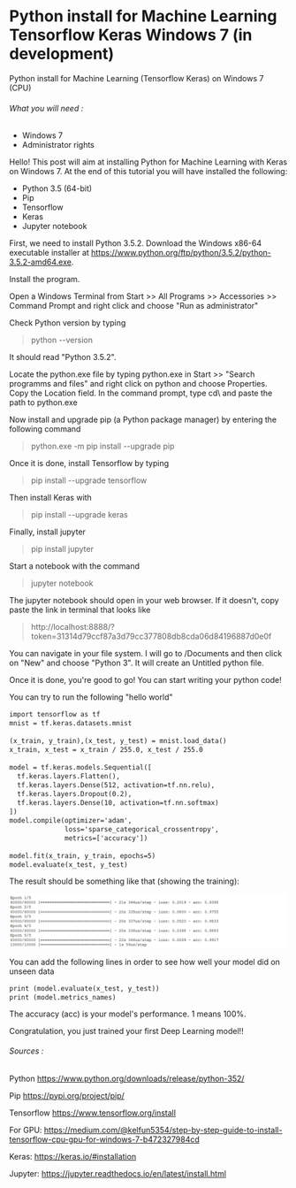 # Python install for Machine Learning Tensorflow Keras Windows 7 (in development)
Python install for Machine Learning (Tensorflow Keras) on Windows 7 (CPU)

###### What you will need :

- Windows 7
- Administrator rights

Hello! This post will aim at installing Python for Machine Learning with Keras on Windows 7.
At the end of this tutorial you will have installed the following:
- Python 3.5 (64-bit)
- Pip
- Tensorflow
- Keras
- Jupyter notebook

First, we need to install Python 3.5.2.
Download the Windows x86-64 executable installer at https://www.python.org/ftp/python/3.5.2/python-3.5.2-amd64.exe.

Install the program.

Open a Windows Terminal from Start >> All Programs >> Accessories >> Command Prompt and right click and choose "Run as administrator"

Check Python version by typing 
>python --version

It should read "Python 3.5.2".

Locate the python.exe file by typing python.exe in Start >> "Search programms and files" and right click on python and choose Properties. Copy the Location field.
In the command prompt, type cd\ and paste the path to python.exe

Now install and upgrade pip (a Python package manager) by entering the following command
>python.exe -m pip install --upgrade pip

Once it is done, install Tensorflow by typing
>pip install --upgrade tensorflow

Then install Keras with
>pip install --upgrade keras

Finally, install jupyter
>pip install jupyter

Start a notebook with the command
>jupyter notebook

The jupyter notebook should open in your web browser. If it doesn't, copy paste the link in terminal that looks like
>http://localhost:8888/?token=31314d79ccf87a3d79cc377808db8cda06d84196887d0e0f

You can navigate in your file system. I will go to /Documents and then click on "New" and choose "Python 3".
It will create an Untitled python file.

Once it is done, you're good to go!
You can start writing your python code!

You can try to run the following "hello world"
```
import tensorflow as tf
mnist = tf.keras.datasets.mnist

(x_train, y_train),(x_test, y_test) = mnist.load_data()
x_train, x_test = x_train / 255.0, x_test / 255.0

model = tf.keras.models.Sequential([
  tf.keras.layers.Flatten(),
  tf.keras.layers.Dense(512, activation=tf.nn.relu),
  tf.keras.layers.Dropout(0.2),
  tf.keras.layers.Dense(10, activation=tf.nn.softmax)
])
model.compile(optimizer='adam',
              loss='sparse_categorical_crossentropy',
              metrics=['accuracy'])

model.fit(x_train, y_train, epochs=5)
model.evaluate(x_test, y_test)
```

The result should be something like that (showing the training):

![alt text](https://github.com/pleboulanger/Python-install-for-Machine-Learning-Tensorflow-Keras-Windows-7/blob/master/Mnist.PNG)

You can add the following lines in order to see how well your model did on unseen data 
```
print (model.evaluate(x_test, y_test))
print (model.metrics_names)
```

The accuracy (acc) is your model's performance. 1 means 100%.

Congratulation, you just trained your first Deep Learning model!!

###### Sources :

Python
https://www.python.org/downloads/release/python-352/

Pip
https://pypi.org/project/pip/

Tensorflow
https://www.tensorflow.org/install

For GPU:
https://medium.com/@kelfun5354/step-by-step-guide-to-install-tensorflow-cpu-gpu-for-windows-7-b472327984cd

Keras:
https://keras.io/#installation

Jupyter:
https://jupyter.readthedocs.io/en/latest/install.html
